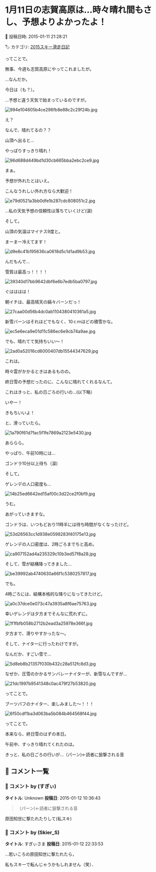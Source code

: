 # 1月11日の志賀高原は…時々晴れ間もさし、予想よりよかったよ！

📅 投稿日時: 2015-01-11 21:28:21

🏷️ カテゴリ: [2015スキー滑走日記](c09ea645cfc085f86dfcd80f49599dd89.md)

ってことで。


無事、今週も志賀高原にやってこれましたが。





…なんだか。


今日は（も？）。


…予想と違う天気で始まっているのですが。




![994e104605b4ce296fb8e88c2c29f24b.jpg](images/994e104605b4ce296fb8e88c2c29f24b.jpg)




え？


なんで、晴れてるの？？





山頂へ出ると…


やっぱりすっきり晴れ！




![96d688d449bd1d30cb665bba2ebc2ce9.jpg](images/96d688d449bd1d30cb665bba2ebc2ce9.jpg)







まぁ。


予想が外れたとはいえ。


こんなうれしい外れ方なら大歓迎！




![e79d0521a3bb0dfe1b287cdc808051c2.jpg](images/e79d0521a3bb0dfe1b287cdc808051c2.jpg)




…私の天気予想の信頼性は落ちていくけど(涙)


そして。


山頂の気温はマイナス9度と。


まーまー冷えてます！




![d9e8c41b195636ca0618d5c1d1ad9b53.jpg](images/d9e8c41b195636ca0618d5c1d1ad9b53.jpg)







んだもんで…


雪質は最高っ！！！！




![39340d17bb9642dbf6e6b7edb5ba0797.jpg](images/39340d17bb9642dbf6e6b7edb5ba0797.jpg)




ぐはははは！


朝イチは、最高晴天の縞々バーンだっ！




![27caa00d56b4dc0ab1104380410361a5.jpg](images/27caa00d56b4dc0ab1104380410361a5.jpg)




新雪バーンはそれほどでもなく、10ｃｍほどの積雪かな。




![ec5e6eca9e01d11c586ec6e9cb74a9ae.jpg](images/ec5e6eca9e01d11c586ec6e9cb74a9ae.jpg)




でも、晴れてて気持ちいい～！




![2ad0a52016cd6000407db15544347629.jpg](images/2ad0a52016cd6000407db15544347629.jpg)




これは。


時々雲がかかるときはあるものの。


終日雪の予想だったのに、こんなに晴れてくれるなんて。


これはきっと、私の日ごろの行いの…(以下略）





いやー！


きもちいいよ！


と、滑っていたら。




![1a790f61d7fac5f1fe7869a2123e5430.jpg](images/1a790f61d7fac5f1fe7869a2123e5430.jpg)




あららら。


やっぱり、午前10時には…


ゴンドラ10分以上待ち（涙)





そして。


ゲレンデの人口密度も…




![14b25ed6642ed15af00c3d22ce2f0bf9.jpg](images/14b25ed6642ed15af00c3d22ce2f0bf9.jpg)




うむ。


あがっていきますな。





ゴンドラは、いつもどおり11時半には待ち時間がなくなったけど。




![53d26563cc1d938e0598283f40175e13.jpg](images/53d26563cc1d938e0598283f40175e13.jpg)




ゲレンデの人口密度は、2時ごろまでちと高め。




![ca907152ad4a235329c10b3ed57f8a28.jpg](images/ca907152ad4a235329c10b3ed57f8a28.jpg)




そして、雪が結構降ってきました…




![be39992ab4740630a66f1c5380257817.jpg](images/be39992ab4740630a66f1c5380257817.jpg)




でも。


4時ごろには、結構本格的な降りになってきたけど。




![a0c37dce0e073c47a3935a8f6ae75763.jpg](images/a0c37dce0e073c47a3935a8f6ae75763.jpg)




幸いゲレンデは夕方までそんなに荒れずに。




![1f1fbfb058b2712b2ead3a25978e366f.jpg](images/1f1fbfb058b2712b2ead3a25978e366f.jpg)




夕方まで、滑りやすかったな～。








そして、ナイターに行ったわけですが。


なんだか、すごい雪で…




![5d8eb8b21357f030b432c28a512fc8d3.jpg](images/5d8eb8b21357f030b432c28a512fc8d3.jpg)




なぜか、圧雪のかかるサンバレーナイターが、新雪なんですが…




![21dc1997b9541348c0ac479f27b53820.jpg](images/21dc1997b9541348c0ac479f27b53820.jpg)




ってことで。


ブーツパフのナイター、楽しみました～！！！




![6f50cdf1ba3d063ba5b084b464568f44.jpg](images/6f50cdf1ba3d063ba5b084b464568f44.jpg)







ってことで。


本来なら、終日雪のはずの本日。


午前中、すっきり晴れてくれたのは。


きっと、私の日ごろの行いが…（パーン)←読者に狙撃される音

## 💬 コメント一覧

### 💬 コメント by (すぎぃ)
**タイトル**: Unknown
**投稿日**: 2015-01-12 10:36:43

>（パーン)←読者に狙撃される音



原田知世に撃たれたりして(私スキ)

### 💬 コメント by (Skier_S)
**タイトル**: すぎぃさま
**投稿日**: 2015-01-12 22:33:53

…若いころの原田知世に撃たれたら，

私もスキーで転んじゃうかもしれません（笑）．

